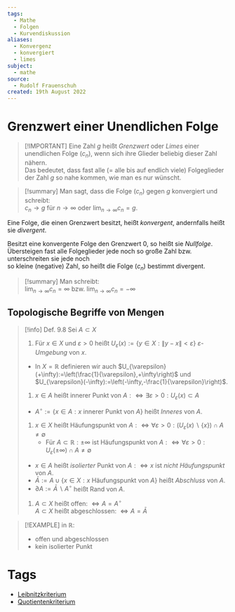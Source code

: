 ```yaml
---
tags:
  - Mathe
  - Folgen
  - Kurvendiskussion
aliases:
  - Konvergenz
  - konvergiert
  - limes
subject:
  - mathe
source:
  - Rudolf Frauenschuh
created: 19th August 2022
---
```


# Grenzwert einer Unendlichen Folge

> [!IMPORTANT] Eine Zahl $g$ heißt *Grenzwert* oder *Limes* einer unendlichen Folge ($c_{n}$), wenn sich ihre Glieder beliebig dieser Zahl nähern.  
> Das bedeutet, dass fast alle (= alle bis auf endlich viele) Folgeglieder der Zahl $g$ so nahe kommen, wie man es nur wünscht.   

> [!summary] Man sagt, dass die Folge ($c_n$) gegen $g$ konvergiert und schreibt:  
> $c_{n}\rightarrow g$ für $n\rightarrow \infty$ oder $\lim_{n\rightarrow\infty}c_{n}=g$.

Eine Folge, die einen Grenzwert besitzt, heißt *konvergent*, andernfalls heißt sie *divergent*.

Besitzt eine konvergente Folge den Grenzwert $0$, so heißt sie *Nullfolge*.  
Übersteigen fast alle Folgeglieder jede noch so große Zahl bzw. unterschreiten sie jede noch  
so kleine (negative) Zahl, so heißt die Folge ($c_{n}$) bestimmt divergent.

>[!summary] Man schreibt:  
> $\lim_{n\rightarrow\infty} c_{n}=\infty$ bzw. $\lim_{n\rightarrow\infty} c_{n}=-\infty$ 

## Topologische Begriffe von Mengen

> [!info] Def. 9.8 Sei $A\subset X$
>
> 1. Für $x \in X$ und $\varepsilon>0$ heißt $U_{\varepsilon}(x):=\{y \in X:\|y-x\|<\varepsilon\}$ $\varepsilon$-*Umgebung* von $x$.
> 	- In $X=\mathbb{R}$ definieren wir auch $U_{\varepsilon}(+\infty):=\left(\frac{1}{\varepsilon},+\infty\right)$ und $U_{\varepsilon}(-\infty):=\left(-\infty,-\frac{1}{\varepsilon}\right)$.
>
> 1. $x \in A$ heißt innerer Punkt von $A: \Longleftrightarrow \exists \varepsilon>0: U_{\varepsilon}(x) \subset A$
> 	- $A^{\circ}:=\{x \in A: x$ innerer Punkt von $A\}$ heißt *Inneres* von $A$.
>
> 1. $x \in X$ heißt Häufungspunkt von $A: \Longleftrightarrow \forall \varepsilon>0:\left(U_{\varepsilon}(x) \backslash\{x\}\right) \cap A \neq \emptyset$
> 	 - Für $A \subset \mathbb{R}: \pm \infty$ ist Häufungspunkt von $A: \Longleftrightarrow \forall \varepsilon>0: U_{\varepsilon}( \pm \infty) \cap A \neq \emptyset$
> 	- $x \in A$ heißt *isolierter* Punkt von $A: \Longleftrightarrow x$ ist *nicht Häufungspunkt* von $A$.
> 	- $\bar{A}:=A \cup\{x \in X: x$ Häufungspunkt von $A\}$ heißt *Abschluss* von $A$.
> 	- $\partial A:=\bar{A} \backslash A^{\circ}$ heißt Rand von $A$.
> 
> 1. $A \subset X$ heißt offen: $\Longleftrightarrow A=A^{\circ}$  
> $A \subset X$ heißt abgeschlossen: $\Longleftrightarrow A=\bar{A}$

> [!EXAMPLE] in $\mathbb{R}$:
> - offen und abgeschlossen 
> - kein isolierter Punkt

# Tags

- [Leibnitzkriterium](Leibnitz%20Kriterium.md)
- [Quotientenkriterium](Quotienten%20Kriterium.md)